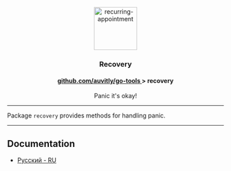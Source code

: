 <div align="center">
  <img width="100" height="100" src="https://img.icons8.com/clouds/200/recurring-appointment.png" alt="recurring-appointment"/>
  <h3 align="center">Recovery</h3>
  <h4> <a href="./../README.md" align="center"> github.com/auvitly/go-tools </a> > <b>recovery</b></h4> 
  <p align="center">Panic it's okay!</p>
</div>

---

Package `recovery` provides methods for handling panic.

--- 

## Documentation

* [Русский - RU](docs/ru/main.md)
